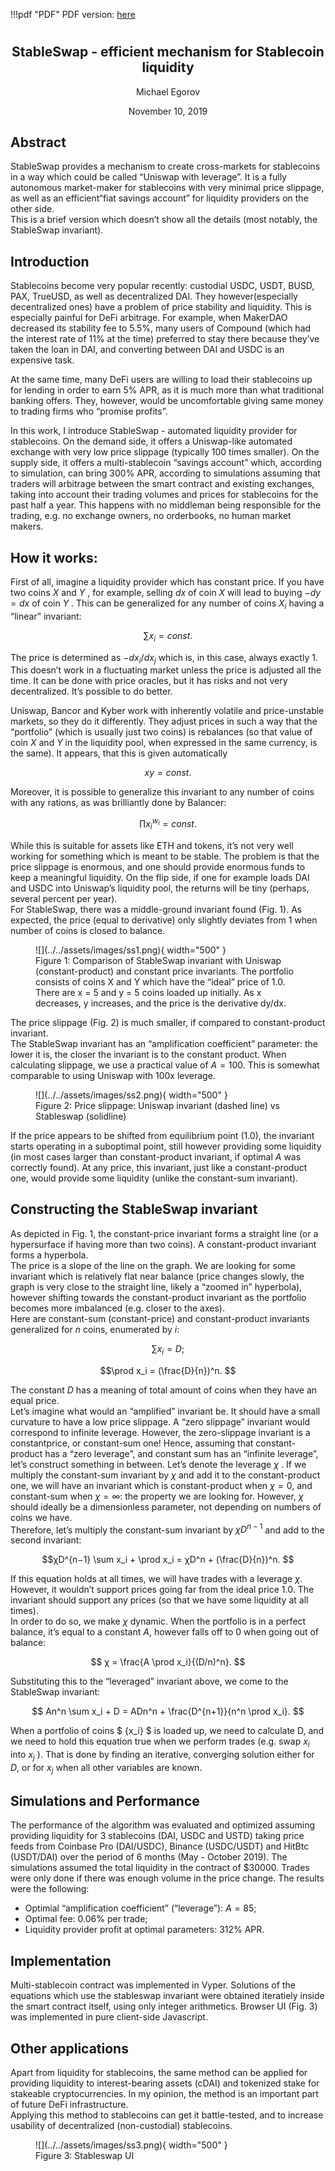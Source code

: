 !!!pdf "PDF"
    PDF version: [here](../../assets/pdf/stableswap-paper.pdf)

<h1 style="text-align: center;"></h1>
<h2 style="text-align: center;">StableSwap - efficient mechanism for Stablecoin liquidity</h2>
<p style="text-align: center;">Michael Egorov</p>
<p style="text-align: center;">November 10, 2019</p>


## **Abstract**
StableSwap provides a mechanism to create cross-markets for stablecoins in a way which could be called “Uniswap with leverage”. It is a fully autonomous market-maker for stablecoins with very minimal price slippage, as well as an efficient“fiat savings account” for liquidity providers on the other side.  
This is a brief version which doesn’t show all the details (most notably, the StableSwap invariant).


## **Introduction**
Stablecoins become very popular recently: custodial USDC, USDT, BUSD, PAX, TrueUSD, as well as decentralized DAI. They however(especially decentralized ones) have a problem of price stability and liquidity. This is especially painful for DeFi arbitrage. For example, when MakerDAO decreased its stability fee to 5.5%, many users of Compound (which had the interest rate of 11% at the time) preferred to stay there because they’ve taken the loan in DAI, and converting between DAI and USDC is an expensive task.  

At the same time, many DeFi users are willing to load their stablecoins up for lending in order to earn 5% APR, as it is much more than what traditional banking offers. They, however, would be uncomfortable giving same money to
trading firms who “promise profits”.  

In this work, I introduce StableSwap - automated liquidity provider for stablecoins. On the demand side, it offers a Uniswap-like automated exchange with very low price slippage (typically 100 times smaller). On the supply side, it offers a multi-stablecoin “savings account” which, according to simulation, can bring 300% APR, according to simulations assuming that traders will arbitrage between the smart contract and existing exchanges, taking into account their trading volumes and prices for stablecoins for the past half a year. This happens with no middleman being responsible for the trading, e.g. no exchange owners, no orderbooks, no human market makers.


## **How it works:**
First of all, imagine a liquidity provider which has constant price. If you have two coins $X$ and $Y$ , for example, selling $dx$ of coin $X$ will lead to buying $−dy = dx$ of coin $Y$ . This can be generalized for any number of coins $X_i$ having a “linear” invariant:

$$\sum x_i = const. $$ 

The price is determined as $−dx_i/dx_j$ which is, in this case, always exactly 1. This doesn’t work in a fluctuating market unless the price is adjusted all the time. It can be done with price oracles, but it has risks and not very decentralized. It’s possible to do better.  

Uniswap, Bancor and Kyber work with inherently volatile and price-unstable markets, so they do it differently. They adjust prices in such a way that the “portfolio” (which is usually just two coins) is rebalances (so that value of coin $X$ and $Y$ in the liquidity pool, when expressed in the same currency, is the same). It appears, that this is given automatically

$$xy = const. $$

Moreover, it is possible to generalize this invariant to any number of coins with any rations, as was brilliantly done by Balancer:

$$\prod x_i^{w_i} = const. $$

While this is suitable for assets like ETH and tokens, it’s not very well working for something which is meant to be stable. The problem is that the price slippage is enormous, and one should provide enormous funds to keep a meaningful liquidity. On the flip side, if one for example loads DAI and USDC into Uniswap’s liquidity pool, the returns will be tiny (perhaps, several percent per year).  
For StableSwap, there was a middle-ground invariant found (Fig. 1). As expected, the price (equal to derivative) only slightly deviates from 1 when number of coins is closed to balance.

<figure markdown>
  ![](../../assets/images/ss1.png){ width="500" }
  <figcaption>Figure 1: Comparison of StableSwap invariant with Uniswap (constant-product) and constant price invariants. The portfolio consists of coins X and Y which have the “ideal” price of 1.0. There are x = 5 and y = 5 coins loaded up initially. As x decreases, y increases, and the price is the derivative dy/dx.</figcaption>
</figure>


The price slippage (Fig. 2) is much smaller, if compared to constant-product invariant.  
The StableSwap invariant has an “amplification coefficient” parameter: the lower it is, the closer the invariant is to the constant product. When calculating slippage, we use a practical value of $A = 100$. This is somewhat comparable to using Uniswap with 100x leverage.

<figure markdown>
  ![](../../assets/images/ss2.png){ width="500" }
  <figcaption>Figure 2: Price slippage: Uniswap invariant (dashed line) vs Stableswap (solidline)</figcaption>
</figure>


If the price appears to be shifted from equilibrium point (1.0), the invariant starts operating in a suboptimal point, still however providing some liquidity (in most cases larger than constant-product invariant, if optimal $A$ was correctly found). At any price, this invariant, just like a constant-product one, would provide some liquidity (unlike the constant-sum invariant).


## **Constructing the StableSwap invariant**
As depicted in Fig. 1, the constant-price invariant forms a straight line (or a hypersurface if having more than two coins). A constant-product invariant forms a hyperbola.  
The price is a slope of the line on the graph. We are looking for some invariant which is relatively flat near balance (price changes slowly, the graph is very close to the straight line, likely a “zoomed in” hyperbola), however shifting towards the constant-product invariant as the portfolio becomes more imbalanced (e.g. closer to the axes).  
Here are constant-sum (constant-price) and constant-product invariants generalized for $n$ coins, enumerated by $i$:

$$\sum x_i = D; $$

$$\prod x_i = (\frac{D}{n})^n. $$

The constant $D$ has a meaning of total amount of coins when they have an equal price.  
Let’s imagine what would an “amplified” invariant be. It should have a small curvature to have a low price slippage. A “zero slippage” invariant would correspond to infinite leverage. However, the zero-slippage invariant is a constantprice, or constant-sum one! Hence, assuming that constant-product has a “zero leverage”, and constant sum has an “infinite leverage”, let’s construct something in between. Let’s denote the leverage $χ$ . If we multiply the constant-sum invariant by $χ$ and add it to the constant-product one, we will have an invariant which is constant-product when $χ = 0$, and constant-sum when $χ = ∞$: the property we are looking for. However, $χ$ should ideally be a dimensionless parameter, not depending on numbers of coins we have.  
Therefore, let’s multiply the constant-sum invariant by $χD^{n−1}$ and add to the second invariant:

$$χD^{n−1} \sum x_i + \prod x_i = χD^n + (\frac{D}{n})^n. $$

If this equation holds at all times, we will have trades with a leverage $χ$. However, it wouldn’t support prices going far from the ideal price 1.0. The invariant should support any prices (so that we have some liquidity at all times).  
In order to do so, we make $χ$ dynamic. When the portfolio is in a perfect balance, it’s equal to a constant $A$, however falls off to 0 when going out of balance:

$$ χ = \frac{A \prod x_i}{(D/n)^n}. $$

Substituting this to the “leveraged” invariant above, we come to the StableSwap invariant:

$$ An^n \sum x_i + D = ADn^n + \frac{D^{n+1}}{n^n \prod x_i}. $$

When a portfolio of coins $ {x_i} $ is loaded up, we need to calculate D, and we need to hold this equation true when we perform trades (e.g. swap $x_i$ into $x_j$ ). That is done by finding an iterative, converging solution either for $D$, or for $x_j$ when all other variables are known.


## **Simulations and Performance**
The performance of the algorithm was evaluated and optimized assuming providing liquidity for 3 stablecoins (DAI, USDC and USTD) taking price feeds from Coinbase Pro (DAI/USDC), Binance (USDC/USDT) and HitBtc (USDT/DAI) over the period of 6 months (May - October 2019). The simulations assumed the total liquidity in the contract of $30000. Trades were only done if there was enough volume in the price change. The results were the following:  

- Optimial “amplification coefficient” (“leverage”): $A = 85$;
- Optimal fee: 0.06% per trade;
- Liquidity provider profit at optimal parameters: 312% APR.


## **Implementation**
Multi-stablecoin contract was implemented in Vyper. Solutions of the equations which use the stableswap invariant were obtained iteratiely inside the smart contract itself, using only integer arithmetics. Browser UI (Fig. 3) was implemented in pure client-side Javascript.


## **Other applications**
Apart from liquidity for stablecoins, the same method can be applied for providing liquidity to interest-bearing assets (cDAI) and tokenized stake for stakeable cryptocurrencies. In my opinion, the method is an important part of future DeFi infrastructure.  
Applying this method to stablecoins can get it battle-tested, and to increase usability of decentralized (non-custodial) stablecoins.

<figure markdown>
  ![](../../assets/images/ss3.png){ width="500" }
  <figcaption>Figure 3: Stableswap UI</figcaption>
</figure>